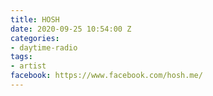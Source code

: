 ```yaml
---
title: HOSH
date: 2020-09-25 10:54:00 Z
categories:
- daytime-radio
tags:
- artist
facebook: https://www.facebook.com/hosh.me/
---
```


